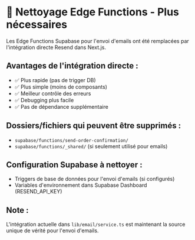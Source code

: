 # 🧹 Nettoyage Edge Functions - Plus nécessaires

Les Edge Functions Supabase pour l'envoi d'emails ont été remplacées par l'intégration directe Resend dans Next.js.

## Avantages de l'intégration directe :
- ✅ Plus rapide (pas de trigger DB)
- ✅ Plus simple (moins de composants)  
- ✅ Meilleur contrôle des erreurs
- ✅ Debugging plus facile
- ✅ Pas de dépendance supplémentaire

## Dossiers/fichiers qui peuvent être supprimés :
- `supabase/functions/send-order-confirmation/` 
- `supabase/functions/_shared/` (si seulement utilisé pour emails)

## Configuration Supabase à nettoyer :
- Triggers de base de données pour l'envoi d'emails (si configurés)
- Variables d'environnement dans Supabase Dashboard (RESEND_API_KEY)

## Note :
L'intégration actuelle dans `lib/email/service.ts` est maintenant la source unique de vérité pour l'envoi d'emails.
